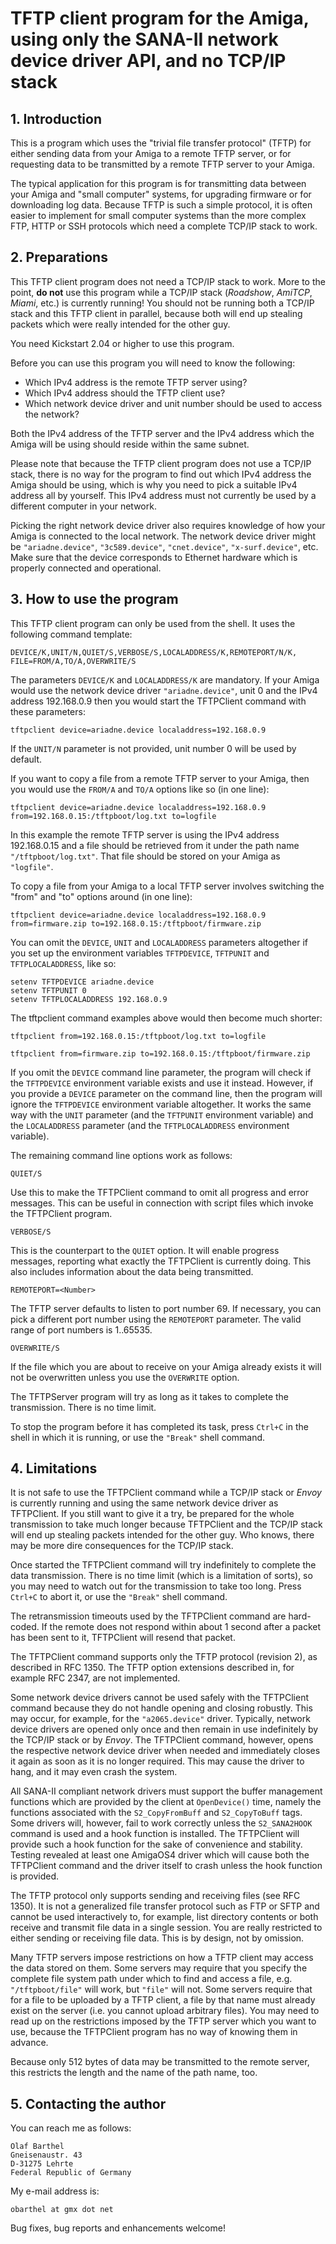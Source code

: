 # TFTP client program for the Amiga, using only the SANA-II network device driver API, and no TCP/IP stack

## 1. Introduction

This is a program which uses the "trivial file transfer protocol" (TFTP) for
either sending data from your Amiga to a remote TFTP server, or for requesting
data to be transmitted by a remote TFTP server to your Amiga.

The typical application for this program is for transmitting data between
your Amiga and "small computer" systems, for upgrading firmware or for
downloading log data. Because TFTP is such a simple protocol, it is often
easier to implement for small computer systems than the more complex
FTP, HTTP or SSH protocols which need a complete TCP/IP stack to work.


## 2. Preparations

This TFTP client program does not need a TCP/IP stack to work. More to the
point, **do not** use this program while a TCP/IP stack (*Roadshow*, *AmiTCP*,
*Miami*, etc.) is currently running! You should not be running both a TCP/IP
stack and this TFTP client in parallel, because both will end up stealing
packets which were really intended for the other guy.

You need Kickstart 2.04 or higher to use this program.

Before you can use this program you will need to know the following:

* Which IPv4 address is the remote TFTP server using?
* Which IPv4 address should the TFTP client use?
* Which network device driver and unit number should be used to access the network?

Both the IPv4 address of the TFTP server and the IPv4 address which the
Amiga will be using should reside within the same subnet.

Please note that because the TFTP client program does not use a TCP/IP stack,
there is no way for the program to find out which IPv4 address the Amiga
should be using, which is why you need to pick a suitable IPv4 address all
by yourself. This IPv4 address must not currently be used by a different
computer in your network.

Picking the right network device driver also requires knowledge of how
your Amiga is connected to the local network. The network device driver
might be `"ariadne.device"`, `"3c589.device"`, `"cnet.device"`, `"x-surf.device"`,
etc. Make sure that the device corresponds to Ethernet hardware which is
properly connected and operational.


## 3. How to use the program

This TFTP client program can only be used from the shell. It uses the following
command template:

```
DEVICE/K,UNIT/N,QUIET/S,VERBOSE/S,LOCALADDRESS/K,REMOTEPORT/N/K,
FILE=FROM/A,TO/A,OVERWRITE/S
```

The parameters `DEVICE/K` and `LOCALADDRESS/K` are mandatory. If your
Amiga would use the network device driver `"ariadne.device"`, unit 0 and
the IPv4 address 192.168.0.9 then you would start the TFTPClient command
with these parameters:

```
tftpclient device=ariadne.device localaddress=192.168.0.9
```

If the `UNIT/N` parameter is not provided, unit number 0 will be used
by default.


If you want to copy a file from a remote TFTP server to your Amiga, then
you would use the `FROM/A` and `TO/A` options like so (in one line):

```
tftpclient device=ariadne.device localaddress=192.168.0.9 from=192.168.0.15:/tftpboot/log.txt to=logfile
```

In this example the remote TFTP server is using the IPv4 address 192.168.0.15
and a file should be retrieved from it under the path name `"/tftpboot/log.txt"`.
That file should be stored on your Amiga as `"logfile"`.


To copy a file from your Amiga to a local TFTP server involves switching
the "from" and "to" options around (in one line):

```
tftpclient device=ariadne.device localaddress=192.168.0.9 from=firmware.zip to=192.168.0.15:/tftpboot/firmware.zip
```

You can omit the `DEVICE`, `UNIT` and `LOCALADDRESS` parameters altogether if you
set up the environment variables `TFTPDEVICE`, `TFTPUNIT` and `TFTPLOCALADDRESS`,
like so:

```
setenv TFTPDEVICE ariadne.device
setenv TFTPUNIT 0
setenv TFTPLOCALADDRESS 192.168.0.9
```

The tftpclient command examples above would then become much shorter:

```
tftpclient from=192.168.0.15:/tftpboot/log.txt to=logfile

tftpclient from=firmware.zip to=192.168.0.15:/tftpboot/firmware.zip
```

If you omit the `DEVICE` command line parameter, the program will check if
the `TFTPDEVICE` environment variable exists and use it instead. However,
if you provide a `DEVICE` parameter on the command line, then the program
will ignore the `TFTPDEVICE` environment variable altogether. It works the
same way with the `UNIT` parameter (and the `TFTPUNIT` environment variable)
and the `LOCALADDRESS` parameter (and the `TFTPLOCALADDRESS` environment
variable).


The remaining command line options work as follows:

`QUIET/S`

Use this to make the TFTPClient command to omit all progress and
error messages. This can be useful in connection with script
files which invoke the TFTPClient program.

`VERBOSE/S`

This is the counterpart to the `QUIET` option. It will enable
progress messages, reporting what exactly the TFTPClient is
currently doing. This also includes information about the data
being transmitted.

`REMOTEPORT=<Number>`

The TFTP server defaults to listen to port number 69. If necessary, you
can pick a different port number using the `REMOTEPORT` parameter. The valid
range of port numbers is 1..65535.

`OVERWRITE/S`

If the file which you are about to receive on your Amiga already exists
it will not be overwritten unless you use the `OVERWRITE` option.


The TFTPServer program will try as long as it takes to complete the transmission.
There is no time limit.

To stop the program before it has completed its task, press `Ctrl+C` in the shell
in which it is running, or use the `"Break"` shell command.


## 4. Limitations

It is not safe to use the TFTPClient command while a TCP/IP stack or *Envoy*
is currently running and using the same network device driver as TFTPClient.
If you still want to give it a try, be prepared for the whole transmission
to take much longer because TFTPClient and the TCP/IP stack will end up
stealing packets intended for the other guy. Who knows, there may be more
dire consequences for the TCP/IP stack.

Once started the TFTPClient command will try indefinitely to complete the
data transmission. There is no time limit (which is a limitation of sorts),
so you may need to watch out for the transmission to take too long. Press
`Ctrl+C` to abort it, or use the `"Break"` shell command.

The retransmission timeouts used by the TFTPClient command are hard-coded.
If the remote does not respond within about 1 second after a packet has
been sent to it, TFTPClient will resend that packet.

The TFTPClient command supports only the TFTP protocol (revision 2), as
described in RFC 1350. The TFTP option extensions described in, for example
RFC 2347, are not implemented.

Some network device drivers cannot be used safely with the TFTPClient command
because they do not handle opening and closing robustly. This may occur, for
example, for the `"a2065.device"` driver. Typically, network device drivers are
opened only once and then remain in use indefinitely by the TCP/IP stack or
by *Envoy*. The TFTPClient command, however, opens the respective network
device driver when needed and immediately closes it again as soon as it is
no longer required. This may cause the driver to hang, and it may even
crash the system.

All SANA-II compliant network drivers must support the buffer management
functions which are provided by the client at `OpenDevice()` time, namely the
functions associated with the `S2_CopyFromBuff` and `S2_CopyToBuff` tags.
Some drivers will, however, fail to work correctly unless the `S2_SANA2HOOK`
command is used and a hook function is installed. The TFTPClient will
provide such a hook function for the sake of convenience and stability.
Testing revealed at least one AmigaOS4 driver which will cause both the
TFTPClient command and the driver itself to crash unless the hook function is provided.

The TFTP protocol only supports sending and receiving files (see RFC 1350).
It is not a generalized file transfer protocol such as FTP or SFTP and
cannot be used interactively to, for example, list directory contents or
both receive and transmit file data in a single session. You are really
restricted to either sending or receiving file data. This is by design, not
by omission.

Many TFTP servers impose restrictions on how a TFTP client may access the
data stored on them. Some servers may require that you specify the complete
file system path under which to find and access a file, e.g. `"/tftpboot/file"`
will work, but `"file"` will not. Some servers require that for a file to be
uploaded by a TFTP client, a file by that name must already exist on the
server (i.e. you cannot upload arbitrary files). You may need to read up on
the restrictions imposed by the TFTP server which you want to use, because
the TFTPClient program has no way of knowing them in advance.

Because only 512 bytes of data may be transmitted to the remote server,
this restricts the length and the name of the path name, too.


## 5. Contacting the author

You can reach me as follows:

```
Olaf Barthel
Gneisenaustr. 43
D-31275 Lehrte
Federal Republic of Germany
```

My e-mail address is:

```
obarthel at gmx dot net
```

Bug fixes, bug reports and enhancements welcome!
